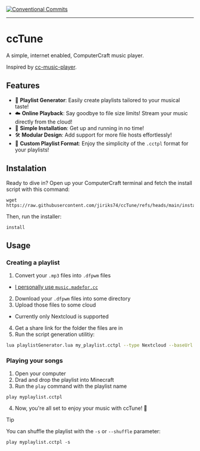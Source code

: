 [![Conventional Commits](https://img.shields.io/badge/Conventional%20Commits-1.0.0-%23FE5196?logo=conventionalcommits&logoColor=white)](https://conventionalcommits.org)

---

# ccTune

A simple, internet enabled, ComputerCraft music player.

Inspired by [cc-music-player](https://github.com/Metalloriff/cc-music-player).

## Features

- 🎵 **Playlist Generator**: Easily create playlists tailored to your musical taste!
- ☁️ **Online Playback**: Say goodbye to file size limits! Stream your music directly from the cloud!
- 🔌 **Simple Installation**: Get up and running in no time!
- 🛠️ **Modular Design**: Add support for more file hosts effortlessly!
- 📂 **Custom Playlist Format**: Enjoy the simplicity of the `.cctpl` format for your playlists!

## Instalation

Ready to dive in?
Open up your ComputerCraft terminal and fetch the install script with this command:

```
wget https://raw.githubusercontent.com/jiriks74/ccTune/refs/heads/main/install.lua
```

Then, run the installer:

```
install
```

## Usage

### Creating a playlist

1. Convert your `.mp3` files into `.dfpwm` files
  - [I personally use `music.madefor.cc`](https://music.madefor.cc/)
2. Download your `.dfpwm` files into some directory
3. Upload those files to some cloud
  - Currently only Nextcloud is supported
4. Get a share link for the folder the files are in
5. Run the script generation utilitiy:

```bash
lua playlistGenerator.lua my_playlist.cctpl --type Nextcloud --baseUrl https://nextcloud.example.com/s/myMusicFolder --directory /path/to/DFPWM/directory
```

### Playing your songs

1. Open your computer
2. Drad and drop the playlist into Minecraft
3. Run the `play` command with the playlist name

```
play myplaylist.cctpl
```
4. Now, you're all set to enjoy your music with ccTune! 🎉

> [!Tip]
> You can shuffle the playlist with the `-s` or `--shuffle` parameter:
> ```
> play myplaylist.cctpl -s
> ```

